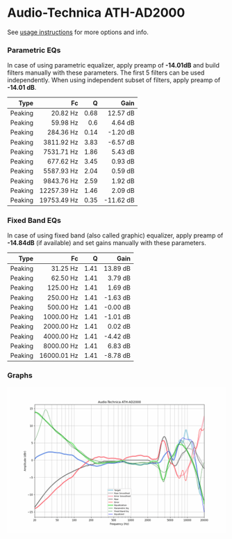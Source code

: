 # Audio-Technica ATH-AD2000
See [usage instructions](https://github.com/jaakkopasanen/AutoEq#usage) for more options and info.

### Parametric EQs
In case of using parametric equalizer, apply preamp of **-14.01dB** and build filters manually
with these parameters. The first 5 filters can be used independently.
When using independent subset of filters, apply preamp of **-14.01 dB**.

| Type    | Fc          |    Q | Gain      |
|--------:|------------:|-----:|----------:|
| Peaking | 20.82 Hz    | 0.68 | 12.57 dB  |
| Peaking | 59.98 Hz    | 0.6  | 4.64 dB   |
| Peaking | 284.36 Hz   | 0.14 | -1.20 dB  |
| Peaking | 3811.92 Hz  | 3.83 | -6.57 dB  |
| Peaking | 7531.71 Hz  | 1.86 | 5.43 dB   |
| Peaking | 677.62 Hz   | 3.45 | 0.93 dB   |
| Peaking | 5587.93 Hz  | 2.04 | 0.59 dB   |
| Peaking | 9843.76 Hz  | 2.59 | 1.92 dB   |
| Peaking | 12257.39 Hz | 1.46 | 2.09 dB   |
| Peaking | 19753.49 Hz | 0.35 | -11.62 dB |

### Fixed Band EQs
In case of using fixed band (also called graphic) equalizer, apply preamp of **-14.84dB**
(if available) and set gains manually with these parameters.

| Type    | Fc          |    Q | Gain     |
|--------:|------------:|-----:|---------:|
| Peaking | 31.25 Hz    | 1.41 | 13.89 dB |
| Peaking | 62.50 Hz    | 1.41 | 3.79 dB  |
| Peaking | 125.00 Hz   | 1.41 | 1.69 dB  |
| Peaking | 250.00 Hz   | 1.41 | -1.63 dB |
| Peaking | 500.00 Hz   | 1.41 | -0.00 dB |
| Peaking | 1000.00 Hz  | 1.41 | -1.01 dB |
| Peaking | 2000.00 Hz  | 1.41 | 0.02 dB  |
| Peaking | 4000.00 Hz  | 1.41 | -4.42 dB |
| Peaking | 8000.00 Hz  | 1.41 | 6.83 dB  |
| Peaking | 16000.01 Hz | 1.41 | -8.78 dB |

### Graphs
![](./Audio-Technica%20ATH-AD2000.png)